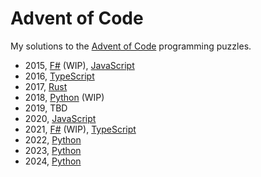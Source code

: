 # Advent of Code

My solutions to the [Advent of Code](https://adventofcode.com) programming puzzles.

- 2015, [F#](./2015/fsharp/solutions) (WIP), [JavaScript](./2015/javascript)
- 2016, [TypeScript](./2016/typescript/solutions)
- 2017, [Rust](./2017/rust/solutions)
- 2018, [Python](./2018/python/solutions) (WIP)
- 2019, TBD
- 2020, [JavaScript](./2020/javascript)
- 2021, [F#](./2021/fsharp/solutions) (WIP), [TypeScript](./2021/typescript/solutions)
- 2022, [Python](./2022/python/solutions)
- 2023, [Python](./2023/python/solutions)
- 2024, [Python](./2024/python/solutions)

